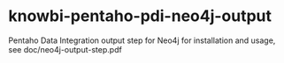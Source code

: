 # knowbi-pentaho-pdi-neo4j-output
Pentaho Data Integration output step for Neo4j
for installation and usage, see doc/neo4j-output-step.pdf
